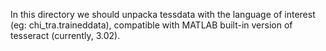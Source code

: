In this directory we should unpacka tessdata with the language
of interest (eg: chi_tra.traineddata), compatible with MATLAB
built-in version of tesseract (currently, 3.02).